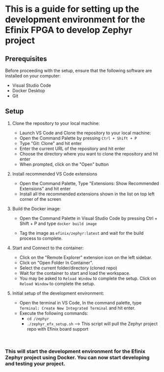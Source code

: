 This is a guide for setting up the development environment for the Efinix FPGA to develop Zephyr project
==================================================

Prerequisites
--------------

Before proceeding with the setup, ensure that the following software are installed on your computer:

- Visual Studio Code
- Docker Desktop
- Git

Setup
------

1. Clone the repository to your local machine:

    - Launch VS Code and Clone the repository to your local machine:
    - Open the Command Palette by pressing `Ctrl + Shift + P`
    - Type "Git: Clone" and hit enter
    -  Enter the current URL of the repository and hit enter
    - Choose the directory where you want to clone the repository and hit enter
    - When prompted, click on the "Open" button

2. Install recommended VS Code extensions

    - Open the Command Palette, Type "Extensions: Show Recommended Extensions" and hit enter
    - Install all the recommended extensions shown in the list on top left corner of the screen

3. Build the Docker image:

    - Open the Command Palette in Visual Studio Code by pressing Ctrl + Shift + P and type `docker build image`

    - Tag the image as `efinix/zephyr:latest` and wait for the build process to complete.

4. Start and Connect to the container:

    - Click on the "Remote Explorer" extension icon on the left sidebar.
    - Click on "Open Folder In Container".
    - Select the current folder/directory (cloned repo)
    - Wait for the container to start and load the workspace.
    - You may be asked to `Reload Window` to complete the setup. Click on `Reload Window` to complete the setup.

5. Initial setup of the development environment:

    - Open the terminal in VS Code, In the command palette, type `Terminal: Create New Integrated Terminal` and hit enter.
    - Execute the following commands:
        - `cd /zephyr`
        - `./zephyr_efx_setup.sh` --> This script will pull the Zephyr project repo with Efinix board support
<br>

### This will start the development environment for the Efinix Zephyr project using Docker. You can now start developing and testing your project.


